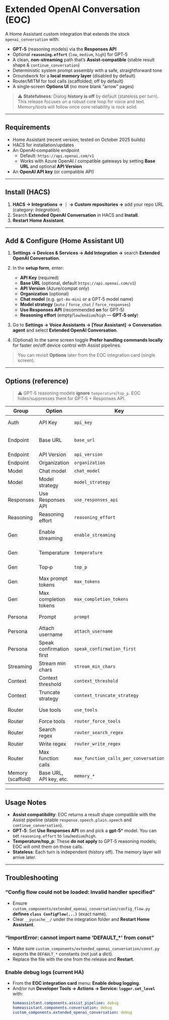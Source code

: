 # Extended OpenAI Conversation (EOC)

A Home Assistant custom integration that extends the stock `openai_conversation` with:

- **GPT‑5** (reasoning models) via the **Responses API**
- Optional **`reasoning.effort`** (`low`, `medium`, `high`) for GPT‑5
- A clean, **non‑streaming** path that’s **Assist‑compatible** (stable result shape & `continue_conversation`)
- Deterministic system prompt assembly with a safe, straightforward tone
- Groundwork for a **local memory layer** (disabled by default)
- Router/MITM for tool calls (scaffolded; off by default)
- A single‑screen **Options UI** (no more blank “arrow” pages)

> ⚠️ **Statefulness**: Dialog **history is off** by default (stateless per turn). This release focuses on a robust core loop for voice and text. Memory/tools will follow once core reliability is rock solid.

---

## Requirements

- Home Assistant (recent version; tested on October 2025 builds)
- HACS for installation/updates
- An OpenAI‑compatible endpoint  
  - Default: `https://api.openai.com/v1`  
  - Works with Azure OpenAI / compatible gateways by setting **Base URL** and optional **API Version**
- An **OpenAI API key** (or compatible API)

---

## Install (HACS)

1. **HACS → Integrations → ⋮ → Custom repositories →** add your repo URL (category: *Integration*).
2. Search **Extended OpenAI Conversation** in HACS and **Install**.
3. **Restart Home Assistant**.

---

## Add & Configure (Home Assistant UI)

1. **Settings → Devices & Services → Add Integration →** search **Extended OpenAI Conversation**.
2. In the **setup form**, enter:
   - **API Key** (required)
   - **Base URL** (optional, default `https://api.openai.com/v1`)
   - **API Version** (Azure/compat only)
   - **Organization** (optional)
   - **Chat model** (e.g. `gpt-4o-mini` or a GPT‑5 model name)
   - **Model strategy** (`auto` / `force_chat` / `force_responses`)
   - **Use Responses API** (recommended **on** for GPT‑5)
   - **Reasoning effort** (empty/`low`/`medium`/`high` — **GPT‑5 only**)

3. Go to **Settings → Voice Assistants → [Your Assistant] → Conversation agent** and select **Extended OpenAI Conversation**.
4. (Optional) In the same screen toggle **Prefer handling commands locally** for faster on/off device control with Assist pipelines.

> You can revisit **Options** later from the EOC integration card (single screen).

---

## Options (reference)

> ⚠️ GPT‑5 reasoning models **ignore** `temperature`/`top_p`. EOC hides/suppresses them for GPT‑5 + Responses API.

| Group | Option | Key | Notes |
|---|---|---|---|
| Auth | API Key | `api_key` | Required at setup; editable in Options. |
| Endpoint | Base URL | `base_url` | Default `https://api.openai.com/v1`; set for Azure/compat. |
| Endpoint | API Version | `api_version` | Azure/compat only. |
| Endpoint | Organization | `organization` | Optional. |
| Model | Chat model | `chat_model` | e.g. `gpt-4o-mini`, `gpt-5-...`. |
| Model | Model strategy | `model_strategy` | `auto` / `force_chat` / `force_responses`. |
| Responses | Use Responses API | `use_responses_api` | **On** for GPT‑5. |
| Reasoning | Reasoning effort | `reasoning_effort` | `low`, `medium`, `high` (empty = unset). GPT‑5 only. |
| Gen | Enable streaming | `enable_streaming` | Non‑streaming is **default**; streaming path will return later. |
| Gen | Temperature | `temperature` | Ignored with GPT‑5 reasoning. |
| Gen | Top‑p | `top_p` | Ignored with GPT‑5 reasoning. |
| Gen | Max prompt tokens | `max_tokens` | Prompt budget (pre‑LLM). |
| Gen | Max completion tokens | `max_completion_tokens` | Output budget. |
| Persona | Prompt | `prompt` | System prompt assembly; defaults to safe voice tone. |
| Persona | Attach username | `attach_username` | Prefix user name for context. |
| Persona | Speak confirmation first | `speak_confirmation_first` | Voice UX preference. |
| Streaming | Stream min chars | `stream_min_chars` | Ignored when streaming is off. |
| Context | Context threshold | `context_threshold` | Token budgeting for prompt. |
| Context | Truncate strategy | `context_truncate_strategy` | `keep_latest` / `clear_all`. |
| Router | Use tools | `use_tools` | Scaffold only; **off** by default. |
| Router | Force tools | `router_force_tools` | Scaffold only. |
| Router | Search regex | `router_search_regex` | Scaffold only. |
| Router | Write regex | `router_write_regex` | Scaffold only. |
| Router | Max function calls | `max_function_calls_per_conversation` | Scaffold only. |
| Memory (scaffold) | Base URL, API key, etc. | `memory_*` | Present but **disabled** by default. |

---

## Usage Notes

- **Assist compatibility**: EOC returns a result shape compatible with the Assist pipeline (stable `response.speech.plain.speech` and `continue_conversation`).
- **GPT‑5**: Set **Use Responses API** on and pick a **gpt‑5*** model. You can set `reasoning.effort` to `low`/`medium`/`high`.
- **Temperature/top_p**: These **do not apply** to GPT‑5 reasoning models; EOC will omit them on those calls.
- **Stateless**: Each turn is independent (history off). The memory layer will arrive later.

---

## Troubleshooting

### “Config flow could not be loaded: Invalid handler specified”
- Ensure `custom_components/extended_openai_conversation/config_flow.py` **defines `class ConfigFlow(...)`** (exact name).
- Clear `__pycache__/` under the integration folder and **Restart Home Assistant**.

### “ImportError: cannot import name 'DEFAULT_*' from const”
- Make sure `custom_components/extended_openai_conversation/const.py` exports the `DEFAULT_*` constants (not just a dict).
- Replace the file with the one from the release and **Restart**.

### Enable debug logs (current HA)
- From the **EOC integration card** menu: **Enable debug logging**.
- And/or run **Developer Tools → Actions → Service: `logger.set_level`** with:
  ```yaml
  homeassistant.components.assist_pipeline: debug
  homeassistant.components.conversation: debug
  custom_components.extended_openai_conversation: debug
